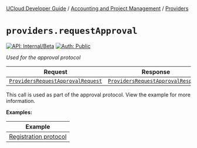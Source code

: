 [UCloud Developer Guide](/docs/developer-guide/README.md) / [Accounting and Project Management](/docs/developer-guide/accounting-and-projects/README.md) / [Providers](/docs/developer-guide/accounting-and-projects/providers.md)

# `providers.requestApproval`

[![API: Internal/Beta](https://img.shields.io/static/v1?label=API&message=Internal/Beta&color=red&style=flat-square)](/docs/developer-guide/core/api-conventions.md)
[![Auth: Public](https://img.shields.io/static/v1?label=Auth&message=Public&color=informational&style=flat-square)](/docs/developer-guide/core/types.md#role)


_Used for the approval protocol_

| Request | Response | Error |
|---------|----------|-------|
|<code><a href='#providersrequestapprovalrequest'>ProvidersRequestApprovalRequest</a></code>|<code><a href='#providersrequestapprovalresponse'>ProvidersRequestApprovalResponse</a></code>|<code><a href='/docs/reference/dk.sdu.cloud.CommonErrorMessage.md'>CommonErrorMessage</a></code>|

This call is used as part of the approval protocol. View the example for more information.

__Examples:__

| Example |
|---------|
| [Registration protocol](/docs/reference/providers_registration.md) |



